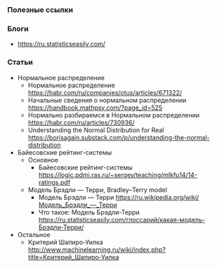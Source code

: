 
### Полезные ссылки

### Блоги

- https://ru.statisticseasily.com/

### Статьи

- Нормальное распределение
    - Нормальное распределение https://habr.com/ru/companies/otus/articles/671322/
    - Начальные сведения о нормальном распределении https://handbook.mathpsy.com/?page_id=525
    - Нормально разбираемся в Нормальном распределении https://habr.com/ru/articles/730936/
    - Understanding the Normal Distribution for Real https://borisagain.substack.com/p/understanding-the-normal-distribution
- Байесовские рейтинг-системы
    - Основное
        - Байесовские рейтинг-системы https://logic.pdmi.ras.ru/~sergey/teaching/mlkfu14/14-ratings.pdf
    - Модель Брэдли — Терри, Bradley–Terry model
        - Модель Брэдли — Терри https://ru.wikipedia.org/wiki/Модель_Брэдли_—_Терри
        - Что такое: Модель Брэдли-Терри https://ru.statisticseasily.com/глоссарий/какая-модель-Брэдли-Терри/
- Остальное
    - Критерий Шапиро-Уилка http://www.machinelearning.ru/wiki/index.php?title=Критерий_Шапиро-Уилка
